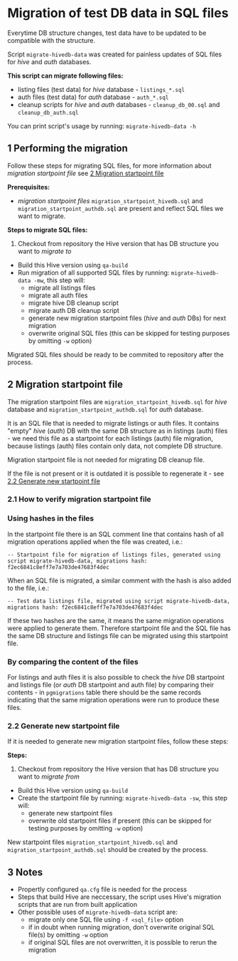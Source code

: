 # Migration of test DB data in SQL files
Everytime DB structure changes, test data have to be updated to be compatible with the structure.

Script `migrate-hivedb-data` was created for painless updates of SQL files for *hive* and *auth* databases.

**This script can migrate following files:**

* listing files (test data) for *hive* database - `listings_*.sql`
* auth files (test data) for *auth* database - `auth_*.sql`
* cleanup scripts for *hive* and *auth* databases - `cleanup_db_00.sql` and `cleanup_db_auth.sql`

You can print script's usage by running: `migrate-hivedb-data -h`

## 1 Performing the migration

Follow these steps for migrating SQL files, for more information about *migration startpoint file* see [2 Migration startpoint file](#2-migration-startpoint-file)

**Prerequisites:**

* *migration startpoint files* `migration_startpoint_hivedb.sql` and `migration_startpoint_authdb.sql` are present and reflect SQL files we want to migrate.

**Steps to migrate SQL files:**

1. Checkout from repository the Hive version that has DB structure you want to *migrate to*
* Build this Hive version using `qa-build`
* Run migration of all supported SQL files by running: `migrate-hivedb-data -mw`, this step will:
    * migrate all listings files
    * migrate all auth files
    * migrate hive DB cleanup script
    * migrate auth DB cleanup script
    * generate new migration startpoint files (*hive* and *auth* DBs) for next migration
    * overwrite original SQL files (this can be skipped for testing purposes by omitting `-w` option)

Migrated SQL files should be ready to be commited to repository after the process.

## 2 Migration startpoint file
The migration startpoint files are `migration_startpoint_hivedb.sql` for *hive* database and `migration_startpoint_authdb.sql` for *auth* database.

It is an SQL file that is needed to migrate listings or auth files. It contains "empty" *hive* (*auth*) DB with the same DB structure as in listings (auth) files - we need this file as a startpoint for each listings (auth) file migration, because listings (auth) files contain only data, not complete DB structure.

Migration startpoint file is not needed for migrating DB cleanup file.

If the file is not present or it is outdated it is possible to regenerate it - see [2.2 Generate new startpoint file](#22-generate-new-startpoint-file)

### 2.1 How to verify migration startpoint file

### Using hashes in the files
In the startpoint file there is an SQL comment line that contains hash of all migration operations applied when the file was created, i.e.:

`-- Startpoint file for migration of listings files, generated using script migrate-hivedb-data, migrations hash: f2ec6841c8eff7e7a703de47683f4dec`

When an SQL file is migrated, a similar comment with the hash is also added to the file, i.e.:

`-- Test data listings file, migrated using script migrate-hivedb-data, migrations hash: f2ec6841c8eff7e7a703de47683f4dec`

If these two hashes are the same, it means the same migration operations were applied to generate them. Therefore startpoint file and the SQL file has the same DB structure and listings file can be migrated using this startpoint file.

### By comparing the content of the files

For listings and auth files it is also possible to check the *hive* DB startpoint and listings file (or *auth* DB startpoint and auth file) by comparing their contents - in `pgmigrations` table there should be the same records indicating that the same migration operations were run to produce these files.

### 2.2 Generate new startpoint file
If it is needed to generate new migration startpoint files, follow these steps:

**Steps:**

1. Checkout from repository the Hive version that has DB structure you want to *migrate from*
* Build this Hive version using `qa-build`
* Create the startpoint file by running: `migrate-hivedb-data -sw`, this step will:
    * generate new startpoint files
    * overwrite old startpoint files if present (this can be skipped for testing purposes by omitting `-w` option)

New startpoint files `migration_startpoint_hivedb.sql` and `migration_startpoint_authdb.sql` should be created by the process.


## 3 Notes
* Propertly configured `qa.cfg` file is needed for the process
* Steps that build Hive are neccessary, the script uses Hive's migration scripts that are run from built application
* Other possible uses of `migrate-hivedb-data` script are:
    * migrate only one SQL file using `-f <sql_file>` option
    * if in doubt when running migration, don't overwrite original SQL file(s) by omitting `-w` option
    * if original SQL files are not overwritten, it is possible to rerun the migration
